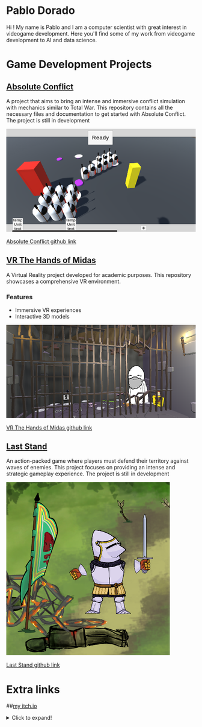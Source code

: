 # Pablo Dorado

Hi ! My name is Pablo and I am a computer scientist with great interest in videogame development. Here you'll find some of my work from videogame development to AI and data science. 

# Game Development Projects

## [Absolute Conflict](https://github.com/MagifulKoala/Absoulte-conflict)
A project that aims to bring an intense and immersive conflict simulation with mechanics similar to Total War. This repository contains all the necessary files and documentation to get started with Absolute Conflict. The project is still in development

![](https://github.com/MagifulKoala/MagifulKoala.github.io/blob/main/images/thumbnail.png?raw=true)

[Absolute Conflict github link](https://github.com/MagifulKoala/Absoulte-conflict/)


## [VR The Hands of Midas](https://github.com/MagifulKoala/VRProyectoDeGrado)
A Virtual Reality project developed for academic purposes. This repository showcases a comprehensive VR environment.

### Features
- Immersive VR experiences
- Interactive 3D models

![](https://github.com/MagifulKoala/MagifulKoala.github.io/blob/main/images/Thumbnail.png?raw=true)

[VR The Hands of Midas github link](https://github.com/MagifulKoala/VRProyectoDeGrado/)

## [Last Stand](https://github.com/MagifulKoala/LastStand)
An action-packed game where players must defend their territory against waves of enemies. This project focuses on providing an intense and strategic gameplay experience. The project is still in development

![](https://github.com/MagifulKoala/MagifulKoala.github.io/blob/main/images/newThumbnail.png?raw=true)

[Last Stand github link](https://github.com/MagifulKoala/LastStand/)

# Extra links

##[my itch.io](https://magifulkoala.itch.io/)


<details>
  <summary>Click to expand!</summary>
  
  ## This is a header
  
  Here is some content inside the collapsible section.
  
  - List item 1
  - List item 2
  - List item 3
  
  You can add more content here, including **formatted text**, code snippets, and more.
  
  ```python
  def example_function():
      print("This is a code block inside the collapsible section!")

</detials>  ```


# Project Documentation

## Table of Contents
- [Introduction](#introduction)
- [Getting Started](#getting-started)
- [test](#something-else)


## Introduction
This project is...

## Getting Started
To begin using this project...

## something ELSE
this is something else

